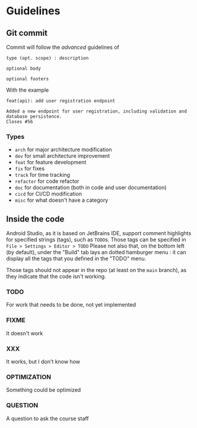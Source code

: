# Guidelines

## Git commit

Commit will follow the *advanced* guidelines of
```
type (opt. scope) : description

optional body

optional footers
```
With the example
```
feat(api): add user registration endpoint

Added a new endpoint for user registration, including validation and database persistence.
Closes #56
```
### Types
- `arch` for major architecture modification
- `dev` for small architecture improvement
- `feat` for feature development
- `fix` for fixes
- `track` for time tracking
- `refactor` for code refactor
- `doc` for documentation (both in code and user documentation)
- `cicd` for CI/CD modification
- `misc` for what doesn't have a category

## Inside the code

Android Studio, as it is based on JetBrains IDE, support comment highlights for specified strings 
(tags), such as `TODO`s. Those tags can be specified in ```File > Settings > Editor > TODO```
Please not also that, on the bottom left (by default), under the "Build" tab lays an dotted 
hamburger menu : it can display all the tags that you defined in the "TODO" menu.

Those tags should not appear in the repo (at least on the `main` branch), as they indicate that the
code isn't working.

### TODO
For work that needs to be done, not yet implemented

### FIXME
It doesn't work

### XXX
It works, but I don't know how

### OPTIMIZATION
Something could be optimized

### QUESTION
A question to ask the course staff
